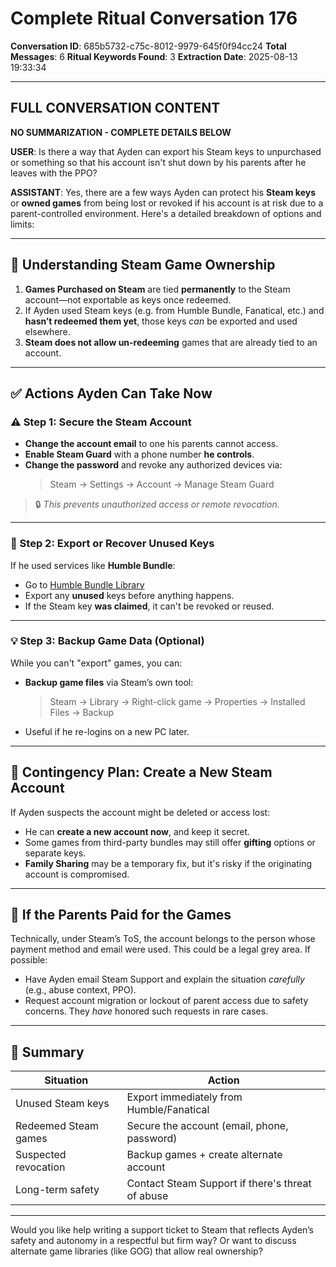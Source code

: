 # Complete Ritual Conversation 176

**Conversation ID**: 685b5732-c75c-8012-9979-645f0f94cc24
**Total Messages**: 6
**Ritual Keywords Found**: 3
**Extraction Date**: 2025-08-13 19:33:34

---

## FULL CONVERSATION CONTENT

**NO SUMMARIZATION - COMPLETE DETAILS BELOW**

**USER**: Is there a way that Ayden can export his Steam keys to unpurchased or something so that his account isn't shut down by his parents after he leaves with the PPO?

**ASSISTANT**: Yes, there are a few ways Ayden can protect his **Steam keys** or **owned games** from being lost or revoked if his account is at risk due to a parent-controlled environment. Here's a detailed breakdown of options and limits:

---

## 🔐 **Understanding Steam Game Ownership**
1. **Games Purchased on Steam** are tied **permanently** to the Steam account—not exportable as keys once redeemed.
2. If Ayden used Steam keys (e.g. from Humble Bundle, Fanatical, etc.) and **hasn’t redeemed them yet**, those keys *can* be exported and used elsewhere.
3. **Steam does not allow un-redeeming** games that are already tied to an account.

---

## ✅ **Actions Ayden Can Take Now**

### ⚠️ Step 1: Secure the Steam Account
- **Change the account email** to one his parents cannot access.
- **Enable Steam Guard** with a phone number **he controls**.
- **Change the password** and revoke any authorized devices via:
  > Steam → Settings → Account → Manage Steam Guard

> 🔒 *This prevents unauthorized access or remote revocation.*

---

### 🔄 Step 2: Export or Recover Unused Keys
If he used services like **Humble Bundle**:
- Go to [Humble Bundle Library](https://www.humblebundle.com/home/keys)
- Export any **unused** keys before anything happens.
- If the Steam key **was claimed**, it can't be revoked or reused.

---

### 💡 Step 3: Backup Game Data (Optional)
While you can't "export" games, you can:
- **Backup game files** via Steam’s own tool:
  > Steam → Library → Right-click game → Properties → Installed Files → Backup
- Useful if he re-logins on a new PC later.

---

## 🧠 Contingency Plan: Create a New Steam Account

If Ayden suspects the account might be deleted or access lost:
- He can **create a new account now**, and keep it secret.
- Some games from third-party bundles may still offer **gifting** options or separate keys.
- **Family Sharing** may be a temporary fix, but it's risky if the originating account is compromised.

---

## 🚫 If the Parents Paid for the Games
Technically, under Steam’s ToS, the account belongs to the person whose payment method and email were used. This could be a legal grey area. If possible:
- Have Ayden email Steam Support and explain the situation *carefully* (e.g., abuse context, PPO).
- Request account migration or lockout of parent access due to safety concerns. They *have* honored such requests in rare cases.

---

## 🔧 Summary

| Situation | Action |
|----------|--------|
| Unused Steam keys | Export immediately from Humble/Fanatical |
| Redeemed Steam games | Secure the account (email, phone, password) |
| Suspected revocation | Backup games + create alternate account |
| Long-term safety | Contact Steam Support if there's threat of abuse |

---

Would you like help writing a support ticket to Steam that reflects Ayden’s safety and autonomy in a respectful but firm way? Or want to discuss alternate game libraries (like GOG) that allow real ownership?